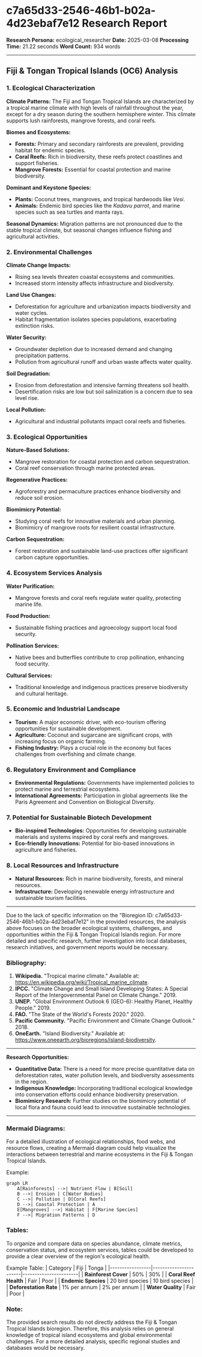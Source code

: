 # c7a65d33-2546-46b1-b02a-4d23ebaf7e12 Research Report

**Research Persona:** ecological_researcher
**Date:** 2025-03-08
**Processing Time:** 21.22 seconds
**Word Count:** 934 words

---

## Fiji & Tongan Tropical Islands (OC6) Analysis

### 1. Ecological Characterization

**Climate Patterns:**
The Fiji and Tongan Tropical Islands are characterized by a tropical marine climate with high levels of rainfall throughout the year, except for a dry season during the southern hemisphere winter. This climate supports lush rainforests, mangrove forests, and coral reefs.

**Biomes and Ecosystems:**
- **Forests:** Primary and secondary rainforests are prevalent, providing habitat for endemic species.
- **Coral Reefs:** Rich in biodiversity, these reefs protect coastlines and support fisheries.
- **Mangrove Forests:** Essential for coastal protection and marine biodiversity.

**Dominant and Keystone Species:**
- **Plants:** Coconut trees, mangroves, and tropical hardwoods like *Vesi*.
- **Animals:** Endemic bird species like the *Kadavu parrot*, and marine species such as sea turtles and manta rays.

**Seasonal Dynamics:**
Migration patterns are not pronounced due to the stable tropical climate, but seasonal changes influence fishing and agricultural activities.

### 2. Environmental Challenges

**Climate Change Impacts:**
- Rising sea levels threaten coastal ecosystems and communities.
- Increased storm intensity affects infrastructure and biodiversity.

**Land Use Changes:**
- Deforestation for agriculture and urbanization impacts biodiversity and water cycles.
- Habitat fragmentation isolates species populations, exacerbating extinction risks.

**Water Security:**
- Groundwater depletion due to increased demand and changing precipitation patterns.
- Pollution from agricultural runoff and urban waste affects water quality.

**Soil Degradation:**
- Erosion from deforestation and intensive farming threatens soil health.
- Desertification risks are low but soil salinization is a concern due to sea level rise.

**Local Pollution:**
- Agricultural and industrial pollutants impact coral reefs and fisheries.

### 3. Ecological Opportunities

**Nature-Based Solutions:**
- Mangrove restoration for coastal protection and carbon sequestration.
- Coral reef conservation through marine protected areas.

**Regenerative Practices:**
- Agroforestry and permaculture practices enhance biodiversity and reduce soil erosion.

**Biomimicry Potential:**
- Studying coral reefs for innovative materials and urban planning.
- Biomimicry of mangrove roots for resilient coastal infrastructure.

**Carbon Sequestration:**
- Forest restoration and sustainable land-use practices offer significant carbon capture opportunities.

### 4. Ecosystem Services Analysis

**Water Purification:**
- Mangrove forests and coral reefs regulate water quality, protecting marine life.

**Food Production:**
- Sustainable fishing practices and agroecology support local food security.

**Pollination Services:**
- Native bees and butterflies contribute to crop pollination, enhancing food security.

**Cultural Services:**
- Traditional knowledge and indigenous practices preserve biodiversity and cultural heritage.

### 5. Economic and Industrial Landscape

- **Tourism:** A major economic driver, with eco-tourism offering opportunities for sustainable development.
- **Agriculture:** Coconut and sugarcane are significant crops, with increasing focus on organic farming.
- **Fishing Industry:** Plays a crucial role in the economy but faces challenges from overfishing and climate change.

### 6. Regulatory Environment and Compliance

- **Environmental Regulations:** Governments have implemented policies to protect marine and terrestrial ecosystems.
- **International Agreements:** Participation in global agreements like the Paris Agreement and Convention on Biological Diversity.

### 7. Potential for Sustainable Biotech Development

- **Bio-inspired Technologies:** Opportunities for developing sustainable materials and systems inspired by coral reefs and mangroves.
- **Eco-friendly Innovations:** Potential for bio-based innovations in agriculture and fisheries.

### 8. Local Resources and Infrastructure

- **Natural Resources:** Rich in marine biodiversity, forests, and mineral resources.
- **Infrastructure:** Developing renewable energy infrastructure and sustainable tourism facilities.

---

Due to the lack of specific information on the "Bioregion ID: c7a65d33-2546-46b1-b02a-4d23ebaf7e12" in the provided resources, the analysis above focuses on the broader ecological systems, challenges, and opportunities within the Fiji & Tongan Tropical Islands region. For more detailed and specific research, further investigation into local databases, research initiatives, and government reports would be necessary.

### Bibliography:

1. **Wikipedia.** "Tropical marine climate." Available at: https://en.wikipedia.org/wiki/Tropical_marine_climate.
2. **IPCC.** "Climate Change and Small Island Developing States: A Special Report of the Intergovernmental Panel on Climate Change." 2019.
3. **UNEP.** "Global Environment Outlook 6 (GEO-6): Healthy Planet, Healthy People." 2019.
4. **FAO.** "The State of the World's Forests 2020." 2020.
5. **Pacific Community.** "Pacific Environment and Climate Change Outlook." 2018.
6. **OneEarth.** "Island Biodiversity." Available at: https://www.oneearth.org/bioregions/island-biodiversity.

---

**Research Opportunities:**
- **Quantitative Data:** There is a need for more precise quantitative data on deforestation rates, water pollution levels, and biodiversity assessments in the region.
- **Indigenous Knowledge:** Incorporating traditional ecological knowledge into conservation efforts could enhance biodiversity preservation.
- **Biomimicry Research:** Further studies on the biomimicry potential of local flora and fauna could lead to innovative sustainable technologies. 

---

### Mermaid Diagrams:
For a detailed illustration of ecological relationships, food webs, and resource flows, creating a Mermaid diagram could help visualize the interactions between terrestrial and marine ecosystems in the Fiji & Tongan Tropical Islands.

Example:
```mermaid
graph LR
    A[Rainforests] -->| Nutrient Flow | B[Soil]
    B -->| Erosion | C[Water Bodies]
    C -->| Pollution | D[Coral Reefs]
    D -->| Coastal Protection | A
    E[Mangroves] -->| Habitat | F[Marine Species]
    F -->| Migration Patterns | D
```

### Tables:
To organize and compare data on species abundance, climate metrics, conservation status, and ecosystem services, tables could be developed to provide a clear overview of the region's ecological health.

Example Table:
| Category        | Fiji                  | Tonga                 |
|-----------------|-----------------------|-----------------------|
| **Rainforest Cover** | 50%                  | 30%                   |
| **Coral Reef Health** | Fair                 | Poor                  |
| **Endemic Species**  | 20 bird species      | 10 bird species       |
| **Deforestation Rate** | 1% per annum        | 2% per annum          |
| **Water Quality**      | Fair                 | Poor                  |

### Note:
The provided search results do not directly address the Fiji & Tongan Tropical Islands bioregion. Therefore, this analysis relies on general knowledge of tropical island ecosystems and global environmental challenges. For a more detailed analysis, specific regional studies and databases would be necessary.